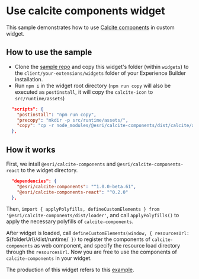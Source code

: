 # Use calcite components widget

This sample demonstrates how to use [Calcite components](https://developers.arcgis.com/calcite-design-system/components/) in custom widget.

## How to use the sample

* Clone the [sample repo](https://github.com/esri/arcgis-experience-builder-sdk-resources) and copy this widget's folder (within `widgets`) to the `client/your-extensions/widgets` folder of your Experience Builder installation.
* Run `npm i` in the widget root directory (`npm run copy` will also be executed as `postinstall`, it will copy the `calcite-icon` to `src/runtime/assets`)

```json
  "scripts": {
    "postinstall": "npm run copy",
    "precopy": "mkdir -p src/runtime/assets/",
    "copy": "cp -r node_modules/@esri/calcite-components/dist/calcite/assets/* ./src/runtime/assets/"
  },
```

## How it works

First, we intall `@esri/calcite-components` and `@esri/calcite-components-react` to the widget directory.

```json
  "dependencies": {
    "@esri/calcite-components": "^1.0.0-beta.61",
    "@esri/calcite-components-react": "^0.2.0"
  },
```

Then, `import { applyPolyfills, defineCustomElements } from '@esri/calcite-components/dist/loader'`, and call `applyPolyfills()` to apply the necessary polyfills of `calcite-components`.

After widget is loaded, call `defineCustomElements(window, { resourcesUrl: `${folderUrl}/dist/runtime/` })` to register the components of `calcite-components` as web component, and specify the resource load directory through the `resourcesUrl`. Now you are free to use the components of `calcite-components` in your widget.


The production of this widget refers to this [example](https://github.com/Esri/calcite-components-examples/tree/master/react).
